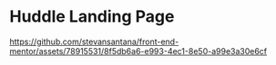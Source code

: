 # Huddle Landing Page

https://github.com/stevansantana/front-end-mentor/assets/78915531/8f5db6a6-e993-4ec1-8e50-a99e3a30e6cf

